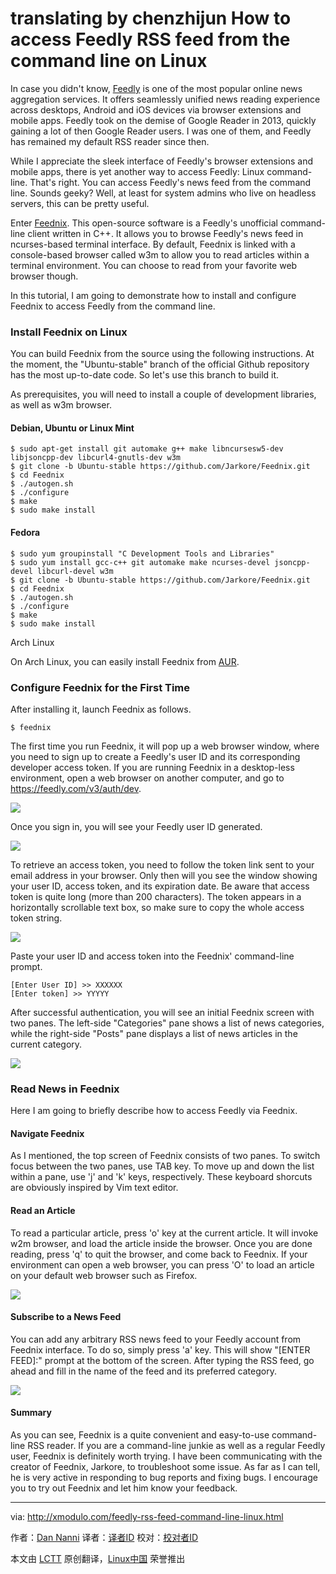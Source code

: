 translating by chenzhijun
How to access Feedly RSS feed from the command line on Linux
================================================================================
In case you didn't know, [Feedly][1] is one of the most popular online news aggregation services. It offers seamlessly unified news reading experience across desktops, Android and iOS devices via browser extensions and mobile apps. Feedly took on the demise of Google Reader in 2013, quickly gaining a lot of then Google Reader users. I was one of them, and Feedly has remained my default RSS reader since then.

While I appreciate the sleek interface of Feedly's browser extensions and mobile apps, there is yet another way to access Feedly: Linux command-line. That's right. You can access Feedly's news feed from the command line. Sounds geeky? Well, at least for system admins who live on headless servers, this can be pretty useful.

Enter [Feednix][2]. This open-source software is a Feedly's unofficial command-line client written in C++. It allows you to browse Feedly's news feed in ncurses-based terminal interface. By default, Feednix is linked with a console-based browser called w3m to allow you to read articles within a terminal environment. You can choose to read from your favorite web browser though.

In this tutorial, I am going to demonstrate how to install and configure Feednix to access Feedly from the command line.

### Install Feednix on Linux ###

You can build Feednix from the source using the following instructions. At the moment, the "Ubuntu-stable" branch of the official Github repository has the most up-to-date code. So let's use this branch to build it.

As prerequisites, you will need to install a couple of development libraries, as well as w3m browser.

#### Debian, Ubuntu or Linux Mint ####

    $ sudo apt-get install git automake g++ make libncursesw5-dev libjsoncpp-dev libcurl4-gnutls-dev w3m
    $ git clone -b Ubuntu-stable https://github.com/Jarkore/Feednix.git
    $ cd Feednix
    $ ./autogen.sh
    $ ./configure
    $ make
    $ sudo make install

#### Fedora ####

    $ sudo yum groupinstall "C Development Tools and Libraries"
    $ sudo yum install gcc-c++ git automake make ncurses-devel jsoncpp-devel libcurl-devel w3m
    $ git clone -b Ubuntu-stable https://github.com/Jarkore/Feednix.git
    $ cd Feednix
    $ ./autogen.sh
    $ ./configure
    $ make
    $ sudo make install

Arch Linux

On Arch Linux, you can easily install Feednix from [AUR][3].

### Configure Feednix for the First Time ###

After installing it, launch Feednix as follows.

    $ feednix

The first time you run Feednix, it will pop up a web browser window, where you need to sign up to create a Feedly's user ID and its corresponding developer access token. If you are running Feednix in a desktop-less environment, open a web browser on another computer, and go to https://feedly.com/v3/auth/dev.

![](https://farm8.staticflickr.com/7427/15825106524_42883b3e32_b.jpg)

Once you sign in, you will see your Feedly user ID generated.

![](https://www.flickr.com/photos/xmodulo/15827565143/)

To retrieve an access token, you need to follow the token link sent to your email address in your browser. Only then will you see the window showing your user ID, access token, and its expiration date. Be aware that access token is quite long (more than 200 characters). The token appears in a horizontally scrollable text box, so make sure to copy the whole access token string.

![](https://farm9.staticflickr.com/8605/16446685812_9098df494b_b.jpg)

Paste your user ID and access token into the Feednix' command-line prompt.

    [Enter User ID] >> XXXXXX
    [Enter token] >> YYYYY

After successful authentication, you will see an initial Feednix screen with two panes. The left-side "Categories" pane shows a list of news categories, while the right-side "Posts" pane displays a list of news articles in the current category.

![](https://farm8.staticflickr.com/7412/16421639256_deb8e2d276_c.jpg)

### Read News in Feednix ###

Here I am going to briefly describe how to access Feedly via Feednix.

#### Navigate Feednix ####

As I mentioned, the top screen of Feednix consists of two panes. To switch focus between the two panes, use TAB key. To move up and down the list within a pane, use 'j' and 'k' keys, respectively. These keyboard shorcuts are obviously inspired by Vim text editor.

#### Read an Article ####

To read a particular article, press 'o' key at the current article. It will invoke w2m browser, and load the article inside the browser. Once you are done reading, press 'q' to quit the browser, and come back to Feednix. If your environment can open a web browser, you can press 'O' to load an article on your default web browser such as Firefox.

![](https://farm8.staticflickr.com/7406/16445870201_b98e8da6d9_b.jpg)

#### Subscribe to a News Feed ####

You can add any arbitrary RSS news feed to your Feedly account from Feednix interface. To do so, simply press 'a' key. This will show "[ENTER FEED]:" prompt at the bottom of the screen. After typing the RSS feed, go ahead and fill in the name of the feed and its preferred category.

![](https://farm8.staticflickr.com/7324/16421639296_b52ed3c52e_c.jpg)

#### Summary ####

As you can see, Feednix is a quite convenient and easy-to-use command-line RSS reader. If you are a command-line junkie as well as a regular Feedly user, Feednix is definitely worth trying. I have been communicating with the creator of Feednix, Jarkore, to troubleshoot some issue. As far as I can tell, he is very active in responding to bug reports and fixing bugs. I encourage you to try out Feednix and let him know your feedback.

--------------------------------------------------------------------------------

via: http://xmodulo.com/feedly-rss-feed-command-line-linux.html

作者：[Dan Nanni][a]
译者：[译者ID](https://github.com/译者ID)
校对：[校对者ID](https://github.com/校对者ID)

本文由 [LCTT](https://github.com/LCTT/TranslateProject) 原创翻译，[Linux中国](http://linux.cn/) 荣誉推出

[a]:http://xmodulo.com/author/nanni
[1]:https://feedly.com/
[2]:https://github.com/Jarkore/Feednix
[3]:https://aur.archlinux.org/packages/feednix/
